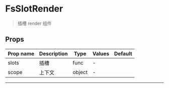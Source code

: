 # FsSlotRender

> 插槽 render 组件

## Props

| Prop name | Description | Type   | Values | Default |
| --------- | ----------- | ------ | ------ | ------- |
| slots     | 插槽        | func   | -      |         |
| scope     | 上下文      | object | -      |         |

---
